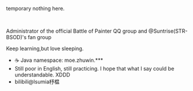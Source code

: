 temporary nothing here.
<br>

<br>


Administrator of the official Battle of Painter QQ group and @Suntrise(STR-BSOD)'s fan group

Keep learning,but love sleeping.
- ☕ Java namespace: moe.zhuwin.***
- Still poor in English, still practicing. I hope that what I say could be understandable. XDDD
- bilibili@Isumia杼榅
<!---
zhuWin/zhuWin is a ✨ special ✨ repository because its `README.md` (this file) appears on your GitHub profile.
You can click the Preview link to take a look at your changes.
--->
